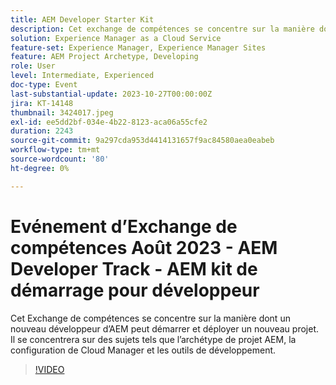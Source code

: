 ```yaml
---
title: AEM Developer Starter Kit
description: Cet exchange de compétences se concentre sur la manière dont un nouveau développeur d’AEM peut démarrer et déployer un nouveau projet. Il se concentrera sur des sujets tels que l’archétype de projet AEM, la configuration de Cloud Manager et les outils de développement.
solution: Experience Manager as a Cloud Service
feature-set: Experience Manager, Experience Manager Sites
feature: AEM Project Archetype, Developing
role: User
level: Intermediate, Experienced
doc-type: Event
last-substantial-update: 2023-10-27T00:00:00Z
jira: KT-14148
thumbnail: 3424017.jpeg
exl-id: ee5dd2bf-034e-4b22-8123-aca06a55cfe2
duration: 2243
source-git-commit: 9a297cda953d4414131657f9ac84580aea0eabeb
workflow-type: tm+mt
source-wordcount: '80'
ht-degree: 0%

---
```


# Evénement d’Exchange de compétences Août 2023 - AEM Developer Track - AEM kit de démarrage pour développeur

Cet Exchange de compétences se concentre sur la manière dont un nouveau développeur d’AEM peut démarrer et déployer un nouveau projet. Il se concentrera sur des sujets tels que l’archétype de projet AEM, la configuration de Cloud Manager et les outils de développement.

>[!VIDEO](https://video.tv.adobe.com/v/3424017/?learn=on)
